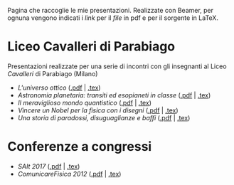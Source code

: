 Pagina che raccoglie le mie presentazioni. Realizzate con Beamer, per ognuna vengono indicati i *link* per il *file* in pdf e per il sorgente in LaTeX.

# Liceo Cavalleri di Parabiago

Presentazioni realizzate per una serie di incontri con gli insegnanti al Liceo *Cavalleri* di Parabiago (Milano)

* *L'universo ottico* ([.pdf](https://github.com/ulaulaman/presentazioni/blob/master/parabiago/pdf/universo_ottico.pdf) | [.tex](https://github.com/ulaulaman/presentazioni/blob/master/parabiago/universo_ottico.tex))
* *Astronomia planetaria: transiti ed esopianeti in classe* ([.pdf](https://github.com/ulaulaman/presentazioni/blob/master/parabiago/pdf/transito.pdf) | [.tex](https://github.com/ulaulaman/presentazioni/blob/master/parabiago/transito.tex))
* *Il meraviglioso mondo quantistico* ([.pdf](https://github.com/ulaulaman/presentazioni/blob/master/parabiago/pdf/mondo_quantistico.pdf) | [.tex](https://github.com/ulaulaman/presentazioni/blob/master/parabiago/mondo_quantistico.tex))
* *Vincere un Nobel per la fisica con i disegni* ([.pdf](https://github.com/ulaulaman/presentazioni/blob/master/parabiago/pdf/feynman.pdf) | [.tex](https://github.com/ulaulaman/presentazioni/blob/master/parabiago/feynman.tex))
* *Una storia di paradossi, disuguaglianze e baffi* ([.pdf](https://github.com/ulaulaman/presentazioni/blob/master/parabiago/pdf/paradossi_disuguaglianze.pdf) | [.tex](https://github.com/ulaulaman/presentazioni/blob/master/parabiago/paradossi_disuguaglianze.tex))

# Conferenze a congressi

* *SAIt 2017* ([.pdf](https://github.com/ulaulaman/presentazioni/blob/master/conferenze/pdf/SAIt2017-filippelli_barbalini.pdf) | [.tex](https://github.com/ulaulaman/presentazioni/blob/master/conferenze/comunicarefisica2012.tex))
* *ComunicareFisica 2012* ([.pdf](https://github.com/ulaulaman/presentazioni/blob/master/conferenze/pdf/comunicarefisica2012.pdf) | [.tex](https://github.com/ulaulaman/presentazioni/blob/master/conferenze/SAIt2017.tex))
